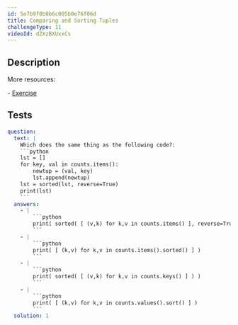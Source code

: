 ```yaml
---
id: 5e7b9f0b0b6c005b0e76f06d
title: Comparing and Sorting Tuples
challengeType: 11
videoId: dZXzBXUxxCs
---
```


## Description

<section id='description'>

More resources:

\- [Exercise](https://www.youtube.com/watch?v=EhQxwzyT16E)

</section>

## Tests

<section id='tests'>

````yml
question:
  text: |
    Which does the same thing as the following code?:
    ```python
    lst = []
    for key, val in counts.items():
        newtup = (val, key)
        lst.append(newtup)
    lst = sorted(lst, reverse=True)
    print(lst)
    ```
  answers:
    - |
        ```python
        print( sorted( [ (v,k) for k,v in counts.items() ], reverse=True ) )
        ```
    - |
        ```python
        print( [ (k,v) for k,v in counts.items().sorted() ] )
        ```
    - |
        ```python
        print( sorted( [ (v,k) for k,v in counts.keys() ] ) )
        ```
    - |
        ```python
        print( [ (k,v) for k,v in counts.values().sort() ] )
        ```
  solution: 1
````

</section>
